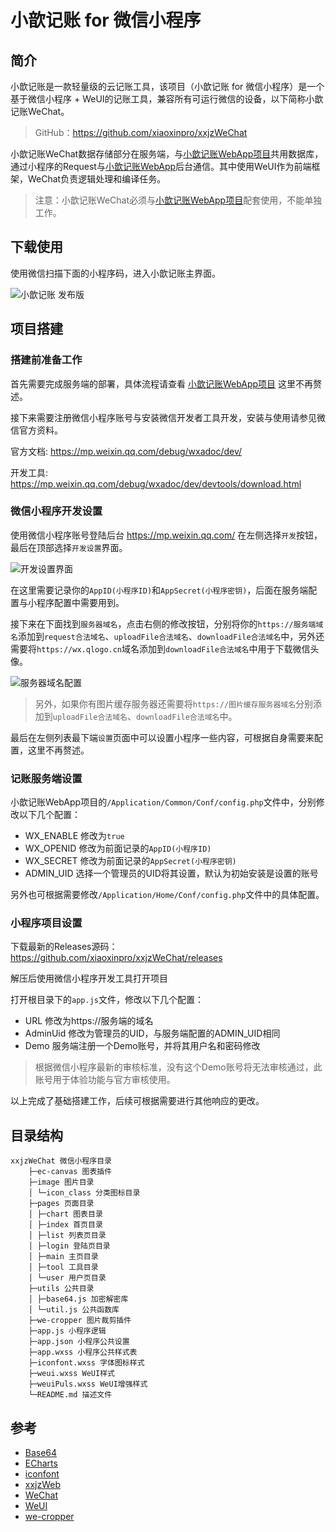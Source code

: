 # 小歆记账 for 微信小程序

## 简介

小歆记账是一款轻量级的云记账工具，该项目（小歆记账 for 微信小程序）是一个基于微信小程序 + WeUI的记账工具，兼容所有可运行微信的设备，以下简称小歆记账WeChat。

> GitHub：https://github.com/xiaoxinpro/xxjzWeChat

小歆记账WeChat数据存储部分在服务端，与[小歆记账WebApp项目](https://github.com/xiaoxinpro/xxjzWeb)共用数据库，通过小程序的Request与[小歆记账WebApp](https://github.com/xiaoxinpro/xxjzWeb)后台通信。其中使用WeUI作为前端框架，WeChat负责逻辑处理和编译任务。

> 注意：小歆记账WeChat必须与[小歆记账WebApp项目](https://github.com/xiaoxinpro/xxjzWeb)配套使用，不能单独工作。

## 下载使用

使用微信扫描下面的小程序码，进入小歆记账主界面。

![小歆记账 发布版](https://upload-images.jianshu.io/upload_images/1568014-ca759146496e4773.png?imageMogr2/auto-orient/strip%7CimageView2/2/w/1240)

## 项目搭建

### 搭建前准备工作

首先需要完成服务端的部署，具体流程请查看 [小歆记账WebApp项目](https://github.com/xiaoxinpro/xxjzWeb) 这里不再赘述。

接下来需要注册微信小程序账号与安装微信开发者工具开发，安装与使用请参见微信官方资料。

官方文档: https://mp.weixin.qq.com/debug/wxadoc/dev/

开发工具: https://mp.weixin.qq.com/debug/wxadoc/dev/devtools/download.html

### 微信小程序开发设置

使用微信小程序账号登陆后台 https://mp.weixin.qq.com/ 在左侧选择`开发`按钮，最后在顶部选择`开发设置`界面。

![开发设置界面](https://upload-images.jianshu.io/upload_images/1568014-06d0e3bcf240a7eb.png?imageMogr2/auto-orient/strip%7CimageView2/2/w/1240)

在这里需要记录你的`AppID(小程序ID)`和`AppSecret(小程序密钥)`，后面在服务端配置与小程序配置中需要用到。

接下来在下面找到`服务器域名`，点击右侧的修改按钮，分别将你的`https://服务端域名`添加到`request合法域名`、`uploadFile合法域名`、`downloadFile合法域名`中，另外还需要将`https://wx.qlogo.cn`域名添加到`downloadFile合法域名`中用于下载微信头像。

![服务器域名配置](https://upload-images.jianshu.io/upload_images/1568014-3e94f6d78e42a86d.png?imageMogr2/auto-orient/strip%7CimageView2/2/w/1240)

> 另外，如果你有图片缓存服务器还需要将`https://图片缓存服务器域名`分别添加到`uploadFile合法域名`、`downloadFile合法域名`中。

最后在左侧列表最下端`设置`页面中可以设置小程序一些内容，可根据自身需要来配置，这里不再赘述。

### 记账服务端设置

小歆记账WebApp项目的`/Application/Common/Conf/config.php`文件中，分别修改以下几个配置：

* WX_ENABLE 修改为`true`
* WX_OPENID 修改为前面记录的`AppID(小程序ID)`
* WX_SECRET 修改为前面记录的`AppSecret(小程序密钥)`
* ADMIN_UID 选择一个管理员的UID将其设置，默认为初始安装是设置的账号

另外也可根据需要修改`/Application/Home/Conf/config.php`文件中的具体配置。

### 小程序项目设置

下载最新的Releases源码：https://github.com/xiaoxinpro/xxjzWeChat/releases

解压后使用微信小程序开发工具打开项目

打开根目录下的`app.js`文件，修改以下几个配置：

* URL      修改为https://服务端的域名
* AdminUid 修改为管理员的UID，与服务端配置的ADMIN_UID相同
* Demo     服务端注册一个Demo账号，并将其用户名和密码修改

> 根据微信小程序最新的审核标准，没有这个Demo账号将无法审核通过，此账号用于体验功能与官方审核使用。

以上完成了基础搭建工作，后续可根据需要进行其他响应的更改。

## 目录结构

    xxjzWeChat 微信小程序目录
        ├─ec-canvas 图表插件
        ├─image 图片目录
        │ └─icon_class 分类图标目录
        ├─pages 页面目录
        │ ├─chart 图表目录
        │ ├─index 首页目录
        │ ├─list 列表页目录
        │ ├─login 登陆页目录
        │ ├─main 主页目录
        │ ├─tool 工具目录
        │ └─user 用户页目录
        ├─utils 公共目录
        │ ├─base64.js 加密解密库
        │ └─util.js 公共函数库
        ├─we-cropper 图片裁剪插件
        ├─app.js 小程序逻辑
        ├─app.json 小程序公共设置
        ├─app.wxss 小程序公共样式表
        ├─iconfont.wxss 字体图标样式
        ├─weui.wxss WeUI样式
        ├─weuiPuls.wxss WeUI增强样式
        └─README.md 描述文件

## 参考

* [Base64](http://en.wikipedia.org/wiki/Base64)
* [ECharts](https://github.com/ecomfe/echarts-for-weixin)
* [iconfont](http://www.iconfont.cn/)
* [xxjzWeb](https://github.com/xiaoxinpro/xxjzWeb)
* [WeChat](https://mp.weixin.qq.com/debug/wxadoc/dev/index.html)
* [WeUI](https://github.com/Tencent/weui)
* [we-cropper](https://github.com/we-plugin/we-cropper)
